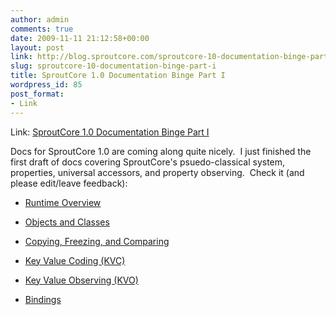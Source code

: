 ```yaml
---
author: admin
comments: true
date: 2009-11-11 21:12:58+00:00
layout: post
link: http://blog.sproutcore.com/sproutcore-10-documentation-binge-part-i/
slug: sproutcore-10-documentation-binge-part-i
title: SproutCore 1.0 Documentation Binge Part I
wordpress_id: 85
post_format:
- Link
---
```


Link: [SproutCore 1.0 Documentation Binge Part I](http://wiki.sproutcore.com/Runtime-Introduction)

		

Docs for SproutCore 1.0 are coming along quite nicely.  I just finished the first draft of docs covering SproutCore's psuedo-classical system, properties, universal accessors, and property observing.  Check it (and please edit/leave feedback):




  * [Runtime Overview](http://wiki.sproutcore.com/Runtime-Overview)


  * [Objects and Classes](http://wiki.sproutcore.com/Runtime-Objects)


  * [Copying, Freezing, and Comparing](http://wiki.sproutcore.com/Runtime-Copying+Freezing+and+Comparing+Objects)


  * [Key Value Coding (KVC)](http://wiki.sproutcore.com/Runtime-Key+Value+Coding)


  * [Key Value Observing (KVO)](http://wiki.sproutcore.com/Runtime-Key+Value+Observing)


  * [Bindings](http://wiki.sproutcore.com/Runtime-Bindings)


 
